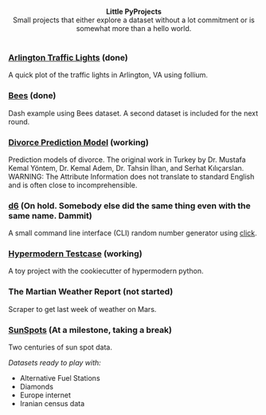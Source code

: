 
<p align="center">
<b>Little PyProjects</b><br>
Small projects that either explore a dataset without a lot commitment or is somewhat more than a hello world.  <br><br>
</p>

### [Arlington Traffic Lights](https://github.com/hrokr/little-pyprojects/tree/main/Arlington_Traffic_Cameras) (done)
A quick plot of the traffic lights in Arlington, VA using follium. 

### [Bees](images/updated_events.png) (done)
Dash example using Bees dataset. A second dataset is included for the next round.

### [Divorce Prediction Model](https://github.com/hrokr/little-pyprojects/tree/main/Divorce) (working)
Prediction models of divorce. The original work in Turkey by Dr. Mustafa Kemal Yöntem, Dr. Kemal Adem, Dr. Tahsin İlhan, and Serhat Kılıçarslan.
WARNING: The Attribute Information does not translate to standard English and is often close to incomprehensible.

### [d6](https://github.com/hrokr/little-pyprojects/tree/main/d6) (On hold. Somebody else did the same thing even with the same name. Dammit)
A small command line interface (CLI) random number generator using [click](https://click.palletsprojects.com/en/8.0.x/quickstart/#basic-concepts-creating-a-command).

### [Hypermodern Testcase](https://github.com/hrokr/little-pyprojects/hypermodern-testcase) (working)
A toy project with the cookiecutter of hypermodern python.

### The Martian Weather Report (not started)
Scraper to get last week of weather on Mars.

### [SunSpots](https://github.com/hrokr/SunSpots) (At a milestone, taking a break)
Two centuries of sun spot data.

*Datasets ready to play with:*

* Alternative Fuel Stations
* Diamonds 
* Europe internet 
* Iranian census data
  
